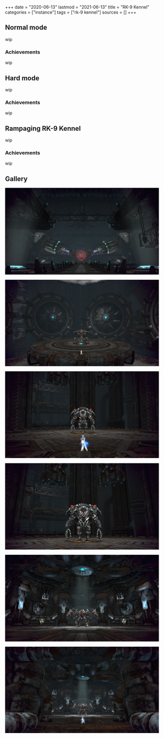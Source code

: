 +++
date = "2020-06-13"
lastmod = "2021-06-13"
title = "RK-9 Kennel"
categories = ["instance"]
tags = ["rk-9 kennel"]
sources = []
+++

[1]: /images/instances/rk9Kennel_01.png
[2]: /images/instances/rk9Kennel_02.png
[3]: /images/instances/rk9Kennel_03.png
[4]: /images/instances/rk9Kennel_04.png
[5]: /images/instances/rk9Kennel_05.png
[6]: /images/instances/rk9Kennel_06.png

## Normal mode
wip

### Achievements
wip

## Hard mode
wip

### Achievements
wip

## Rampaging RK-9 Kennel
wip

### Achievements
wip

## Gallery

![1]

![2]

![3]

![4]

![5]

![6]
